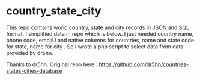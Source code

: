 # country_state_city
This repo contains world country, state and city records in JSON and SQL format.
I simplified data in repo which is below. I just needed country name, phone code, emojiU and native columns for countries, name and state code for state, name for city . 
So I wrote a php script to select data from data provided by dr5hn.


Thanks to dr5hn.
Original repo here : https://github.com/dr5hn/countries-states-cities-database
